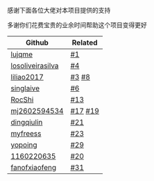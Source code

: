 感谢下面各位大佬对本项目提供的支持

多谢你们花费宝贵的业余时间帮助这个项目变得更好

| Github                                                  | Related                                                                                                                     |
| --------                                                | ---------                                                                                                                   |
| [lujqme](https://github.com/lujqme)                     | [#1](https://github.com/leisurelicht/wtfpython-cn/pull/1)                                                                   |
| [losoliveirasilva](https://github.com/losoliveirasilva) | [#4](https://github.com/leisurelicht/wtfpython-cn/pull/4)                                                                   |
| [liliao2017](https://github.com/liliao2017)             | [#3](https://github.com/leisurelicht/wtfpython-cn/issues/3) [#8](https://github.com/leisurelicht/wtfpython-cn/issues/8)     |
| [singlaive](https://github.com/singlaive)               | [#6](https://github.com/leisurelicht/wtfpython-cn/issues/6)                                                                 |
| [RocShi](https://github.com/RocShi)                     | [#13](https://github.com/leisurelicht/wtfpython-cn/issues/13)                                                               |
| [mj2602594534](https://github.com/mj2602594534)         | [#17](https://github.com/leisurelicht/wtfpython-cn/issues/17) [#19](https://github.com/leisurelicht/wtfpython-cn/issues/19) |
| [dingqiulin](https://github.com/dingqiulin)             | [#21](https://github.com/leisurelicht/wtfpython-cn/issues/21)                                                               |
| [myfreess](https://github.com/myfreess)                 | [#23](https://github.com/leisurelicht/wtfpython-cn/issues/23)                                                               |
| [yopoing](https://github.com/yopoing)                   | [#29](https://github.com/leisurelicht/wtfpython-cn/issues/29)                                                               |
| [1160220635](https://github.com/1160220635)             | [#20](https://github.com/leisurelicht/wtfpython-cn/pull/20)                                                                 |
| [fanofxiaofeng](https://github.com/fanofxiaofeng)       | [#31](https://github.com/leisurelicht/wtfpython-cn/pull/31)                                                                 |
